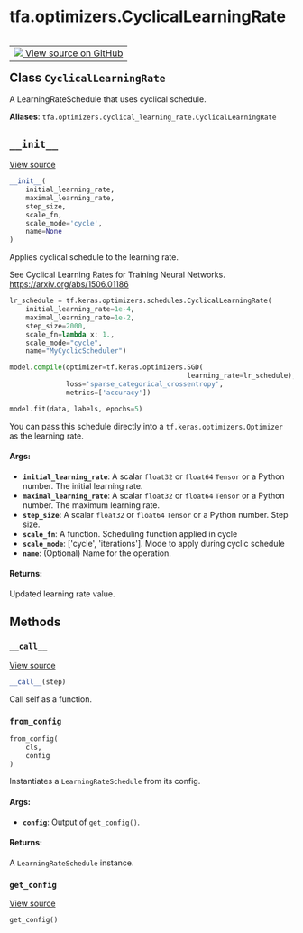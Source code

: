 <div itemscope itemtype="http://developers.google.com/ReferenceObject">
<meta itemprop="name" content="tfa.optimizers.CyclicalLearningRate" />
<meta itemprop="path" content="Stable" />
<meta itemprop="property" content="__call__"/>
<meta itemprop="property" content="__init__"/>
<meta itemprop="property" content="from_config"/>
<meta itemprop="property" content="get_config"/>
</div>

# tfa.optimizers.CyclicalLearningRate

<!-- Insert buttons and diff -->

<table class="tfo-notebook-buttons tfo-api" align="left">

<td>
  <a target="_blank" href="https://github.com/tensorflow/addons/tree/r0.7/tensorflow_addons/optimizers/cyclical_learning_rate.py#L24-L106">
    <img src="https://www.tensorflow.org/images/GitHub-Mark-32px.png" />
    View source on GitHub
  </a>
</td></table>



<!-- Equality marker -->
## Class `CyclicalLearningRate`

A LearningRateSchedule that uses cyclical schedule.



**Aliases**: `tfa.optimizers.cyclical_learning_rate.CyclicalLearningRate`

<!-- Placeholder for "Used in" -->


<h2 id="__init__"><code>__init__</code></h2>

<a target="_blank" href="https://github.com/tensorflow/addons/tree/r0.7/tensorflow_addons/optimizers/cyclical_learning_rate.py#L27-L82">View source</a>

``` python
__init__(
    initial_learning_rate,
    maximal_learning_rate,
    step_size,
    scale_fn,
    scale_mode='cycle',
    name=None
)
```

Applies cyclical schedule to the learning rate.

See Cyclical Learning Rates for Training Neural Networks. https://arxiv.org/abs/1506.01186


```python
lr_schedule = tf.keras.optimizers.schedules.CyclicalLearningRate(
    initial_learning_rate=1e-4,
    maximal_learning_rate=1e-2,
    step_size=2000,
    scale_fn=lambda x: 1.,
    scale_mode="cycle",
    name="MyCyclicScheduler")

model.compile(optimizer=tf.keras.optimizers.SGD(
                                            learning_rate=lr_schedule),
              loss='sparse_categorical_crossentropy',
              metrics=['accuracy'])

model.fit(data, labels, epochs=5)
```

You can pass this schedule directly into a
`tf.keras.optimizers.Optimizer` as the learning rate.

#### Args:


* <b>`initial_learning_rate`</b>: A scalar `float32` or `float64` `Tensor` or
    a Python number.  The initial learning rate.
* <b>`maximal_learning_rate`</b>: A scalar `float32` or `float64` `Tensor` or
    a Python number.  The maximum learning rate.
* <b>`step_size`</b>: A scalar `float32` or `float64` `Tensor` or a
    Python number. Step size.
* <b>`scale_fn`</b>: A function. Scheduling function applied in cycle
* <b>`scale_mode`</b>: ['cycle', 'iterations']. Mode to apply during cyclic
    schedule
* <b>`name`</b>: (Optional) Name for the operation.


#### Returns:

Updated learning rate value.




## Methods

<h3 id="__call__"><code>__call__</code></h3>

<a target="_blank" href="https://github.com/tensorflow/addons/tree/r0.7/tensorflow_addons/optimizers/cyclical_learning_rate.py#L84-L98">View source</a>

``` python
__call__(step)
```

Call self as a function.


<h3 id="from_config"><code>from_config</code></h3>

``` python
from_config(
    cls,
    config
)
```

Instantiates a `LearningRateSchedule` from its config.


#### Args:


* <b>`config`</b>: Output of `get_config()`.


#### Returns:

A `LearningRateSchedule` instance.


<h3 id="get_config"><code>get_config</code></h3>

<a target="_blank" href="https://github.com/tensorflow/addons/tree/r0.7/tensorflow_addons/optimizers/cyclical_learning_rate.py#L100-L106">View source</a>

``` python
get_config()
```








